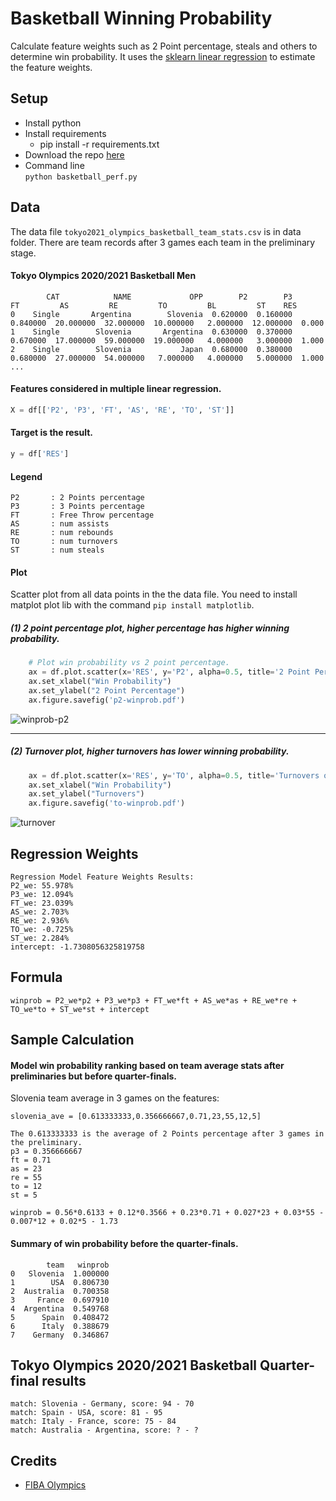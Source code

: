 # Basketball Winning Probability
Calculate feature weights such as 2 Point percentage, steals and others to determine win probability. It uses the [sklearn linear regression](https://scikit-learn.org/stable/modules/generated/sklearn.linear_model.Ridge.html) to estimate the feature weights.

## Setup
* Install python
* Install requirements  
  * pip install -r requirements.txt
* Download the repo [here](https://github.com/fsmosca/Basketball-Winning-Probability/archive/refs/heads/main.zip)
* Command line  
  `python basketball_perf.py`
  
## Data
The data file `tokyo2021_olympics_basketball_team_stats.csv` is in data folder. There are team records after 3 games each team in the preliminary stage.

#### Tokyo Olympics 2020/2021 Basketball Men
```
        CAT            NAME             OPP        P2        P3        FT         AS         RE         TO         BL         ST    RES
0    Single       Argentina        Slovenia  0.620000  0.160000  0.840000  20.000000  32.000000  10.000000   2.000000  12.000000  0.000
1    Single        Slovenia       Argentina  0.630000  0.370000  0.670000  17.000000  59.000000  19.000000   4.000000   3.000000  1.000
2    Single        Slovenia           Japan  0.680000  0.380000  0.680000  27.000000  54.000000   7.000000   4.000000   5.000000  1.000
...
```

#### Features considered in multiple linear regression.
```python
X = df[['P2', 'P3', 'FT', 'AS', 'RE', 'TO', 'ST']]
```

#### Target is the result.
```python
y = df['RES']
```

#### Legend
```
P2       : 2 Points percentage
P3       : 3 Points percentage
FT       : Free Throw percentage
AS       : num assists
RE       : num rebounds
TO       : num turnovers
ST       : num steals
```

#### Plot
Scatter plot from all data points in the the data file.
You need to install matplot plot lib with the command `pip install matplotlib`.

##### (1) 2 point percentage plot, higher percentage has higher winning probability.
```python
    # Plot win probability vs 2 point percentage.
    ax = df.plot.scatter(x='RES', y='P2', alpha=0.5, title='2 Point Percentage on Win Probability')
    ax.set_xlabel("Win Probability")
    ax.set_ylabel("2 Point Percentage")
    ax.figure.savefig('p2-winprob.pdf')
```
    
![winprob-p2](https://user-images.githubusercontent.com/22366935/127969585-ba456933-fb65-4dc9-b994-d1a0082c2b3c.png)

***

##### (2) Turnover plot, higher turnovers has lower winning probability.
```python
    ax = df.plot.scatter(x='RES', y='TO', alpha=0.5, title='Turnovers on Win Probability')
    ax.set_xlabel("Win Probability")
    ax.set_ylabel("Turnovers")
    ax.figure.savefig('to-winprob.pdf')
```

![turnover](https://user-images.githubusercontent.com/22366935/127970286-c67ba9ba-41e2-4e1c-809c-a5c8ed43b1ca.png)


## Regression Weights
```
Regression Model Feature Weights Results:
P2_we: 55.978%
P3_we: 12.094%
FT_we: 23.039%
AS_we: 2.703%
RE_we: 2.936%
TO_we: -0.725%
ST_we: 2.284%
intercept: -1.7308056325819758
```

## Formula
```
winprob = P2_we*p2 + P3_we*p3 + FT_we*ft + AS_we*as + RE_we*re + TO_we*to + ST_we*st + intercept
```

## Sample Calculation

#### Model win probability ranking based on team average stats after preliminaries but before quarter-finals.
Slovenia team average in 3 games on the features:
```
slovenia_ave = [0.613333333,0.356666667,0.71,23,55,12,5]

The 0.613333333 is the average of 2 Points percentage after 3 games in the preliminary.
p3 = 0.356666667
ft = 0.71
as = 23
re = 55
to = 12
st = 5
```

```
winprob = 0.56*0.6133 + 0.12*0.3566 + 0.23*0.71 + 0.027*23 + 0.03*55 - 0.007*12 + 0.02*5 - 1.73
```

#### Summary of win probability before the quarter-finals.
```
        team   winprob
0   Slovenia  1.000000
1        USA  0.806730
2  Australia  0.700358
3     France  0.697910
4  Argentina  0.549768
5      Spain  0.408472
6      Italy  0.388679
7    Germany  0.346867
```

## Tokyo Olympics 2020/2021 Basketball Quarter-final results
```
match: Slovenia - Germany, score: 94 - 70
match: Spain - USA, score: 81 - 95
match: Italy - France, score: 75 - 84
match: Australia - Argentina, score: ? - ?
```

## Credits
* [FIBA Olympics](http://www.fiba.basketball/olympics/men/2020)
